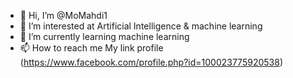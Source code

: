 - 👋 Hi, I’m @MoMahdi1
- 👀 I’m interested at Artificial Intelligence & machine learning
- 🌱 I’m currently learning machine learning
- 📫 How to reach me My link profile (https://www.facebook.com/profile.php?id=100023775920538) 

<!---
MoMahdi1/MoMahdi1 is a ✨ special ✨ repository because its `README.md` (this file) appears on your GitHub profile.
You can click the Preview link to take a look at your changes.
--->
